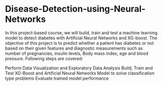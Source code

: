 # Disease-Detection-using-Neural-Networks

In this project-based course, we will build, train and test a machine learning model to detect diabetes with Artificial Neural Networks and XG-boost.
The objective of this project is to predict whether a patient has diabetes or not based on their given features and diagnostic measurements such as number of pregnancies, insulin levels, Body mass index, age and blood pressure.
Following steps are covered:

Perform Data Visualization and Exploratory Data Analysis
Build, Train and Test XG-Boost and Artificial Neural Networks Model to solve classification type problems
Evaluate trained model performance

